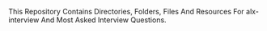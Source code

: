 This Repository Contains Directories, Folders, Files And Resources For alx-interview
And Most Asked Interview Questions.
